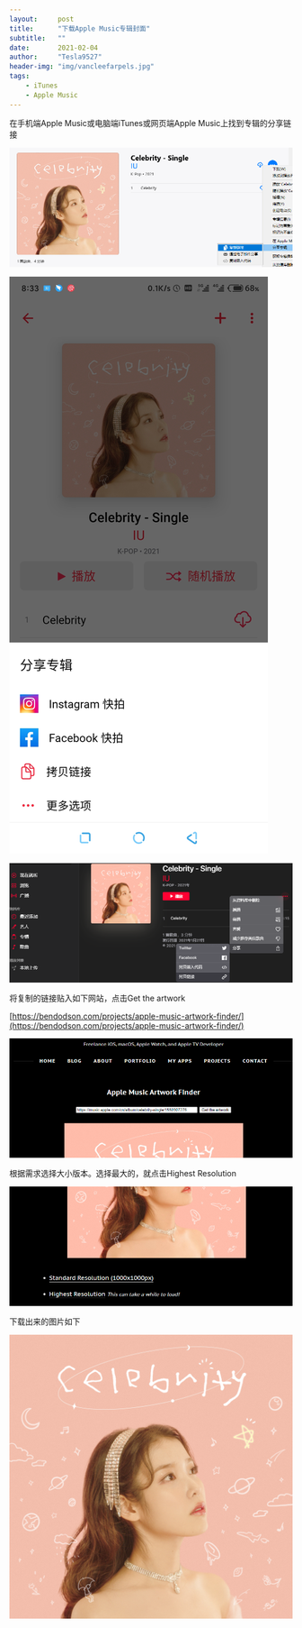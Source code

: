 ```yaml
---
layout:     post
title:      "下载Apple Music专辑封面"
subtitle:   ""
date:       2021-02-04
author:     "Tesla9527"
header-img: "img/vancleefarpels.jpg"
tags:
    - iTunes
    - Apple Music
---
```



在手机端Apple Music或电脑端iTunes或网页端Apple Music上找到专辑的分享链接

![img](/img/in-post/get-apple--music-album-cover/1.png)

![img](/img/in-post/get-apple--music-album-cover/2.jpg)

![img](/img/in-post/get-apple--music-album-cover/5.png)

将复制的链接贴入如下网站，点击Get the artwork

[https://bendodson.com/projects/apple-music-artwork-finder/](https://bendodson.com/projects/apple-music-artwork-finder/)

![img](/img/in-post/get-apple--music-album-cover/3.png)

根据需求选择大小版本。选择最大的，就点击Highest Resolution

![img](/img/in-post/get-apple--music-album-cover/4.png)

下载出来的图片如下

![img](/img/in-post/get-apple--music-album-cover/3000x3000bb.jpeg)